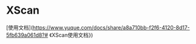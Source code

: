 # XScan

[使用文档](https://www.yuque.com/docs/share/a8a710bb-f2f6-4120-8d17-5fb639a061d8?# 《XScan使用文档》)
